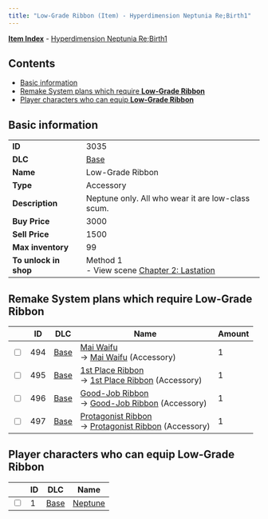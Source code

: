 ```yaml
---
title: "Low-Grade Ribbon (Item) - Hyperdimension Neptunia Re;Birth1"
---
```


[**Item Index**](/neptunia/rb1/item/index.html) - [Hyperdimension Neptunia Re;Birth1](/neptunia/rb1)

## Contents

- [Basic information](#basic-information)
- [Remake System plans which require **Low-Grade Ribbon**](#remake-system-plans-which-require-low-grade-ribbon)
- [Player characters who can equip **Low-Grade Ribbon**](#player-characters-who-can-equip-low-grade-ribbon)

## Basic information

|   |   |
| -- | -- |
| **ID** | 3035 |
| **DLC** | [Base](/neptunia/rb1/dlc/1-base.html) |
| **Name** | Low-Grade Ribbon |
| **Type** | Accessory |
| **Description** | Neptune only. All who wear it are low-class scum. |
| **Buy Price** | 3000 |
| **Sell Price** | 1500 |
| **Max inventory** | 99 |
| **To unlock in shop** | Method 1<br />- View scene [Chapter 2: Lastation](/neptunia/rb1/scene/1-202-chapter-2-lastation.html) |

## Remake System plans which require **Low-Grade Ribbon**

|    | ID | DLC | Name | Amount |
| -- | -- | --- | ---- | ------ |
| <input type="checkbox" id="rb1-remake-1-494" class="trackbox" /> | 494 | [Base](/neptunia/rb1/dlc/1-base.html) | [Mai Waifu](/neptunia/rb1/remake/1-494-mai-waifu.html)<br />→ [Mai Waifu](/neptunia/rb1/item/1-3036-mai-waifu.html) (Accessory) | 1 |
| <input type="checkbox" id="rb1-remake-1-495" class="trackbox" /> | 495 | [Base](/neptunia/rb1/dlc/1-base.html) | [1st Place Ribbon](/neptunia/rb1/remake/1-495-1st-place-ribbon.html)<br />→ [1st Place Ribbon](/neptunia/rb1/item/1-3037-1st-place-ribbon.html) (Accessory) | 1 |
| <input type="checkbox" id="rb1-remake-1-496" class="trackbox" /> | 496 | [Base](/neptunia/rb1/dlc/1-base.html) | [Good-Job Ribbon](/neptunia/rb1/remake/1-496-good-job-ribbon.html)<br />→ [Good-Job Ribbon](/neptunia/rb1/item/1-3038-good-job-ribbon.html) (Accessory) | 1 |
| <input type="checkbox" id="rb1-remake-1-497" class="trackbox" /> | 497 | [Base](/neptunia/rb1/dlc/1-base.html) | [Protagonist Ribbon](/neptunia/rb1/remake/1-497-protagonist-ribbon.html)<br />→ [Protagonist Ribbon](/neptunia/rb1/item/1-3039-protagonist-ribbon.html) (Accessory) | 1 |

## Player characters who can equip **Low-Grade Ribbon**

|    | ID | DLC | Name |
| -- | -- | --- | ---- |
| <input type="checkbox" id="rb1-player-1-1" class="trackbox" /> | 1 | [Base](/neptunia/rb1/dlc/1-base.html) | [Neptune](/neptunia/rb1/player/1-1-neptune.html) |